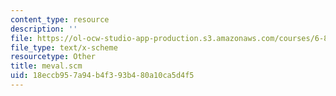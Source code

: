 ```yaml
---
content_type: resource
description: ''
file: https://ol-ocw-studio-app-production.s3.amazonaws.com/courses/6-844-computability-theory-of-and-with-scheme-spring-2003/18eccb957a94b4f393b480a10ca5d4f5_meval.scm
file_type: text/x-scheme
resourcetype: Other
title: meval.scm
uid: 18eccb95-7a94-b4f3-93b4-80a10ca5d4f5
---
```

